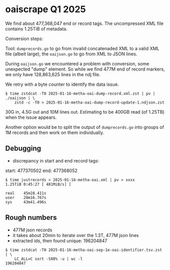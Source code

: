 # oaiscrape Q1 2025

We find about 477,368,047 end or record tags. The uncompressed XML file
contains 1.25TiB of metadata.

Conversion steps:

Tool: `dumprecords.go` to go from invalid concatenaded XML to a valid XML file
(albeit large), the `oaijson.go` to go from XML to JSON lines.

During `oaijson.go` we encountered a problem with conversion, some unexpected
"dump" element. So while we find 477M end of record markers, we only have
128,863,625 lines in the ndj file.

We retry with a byte counter to identify the data issue.

```
$ time zstdcat -T0 2025-01-16-metha-oai-dump-record.xml.zst | pv | ./oaijson | \
    zstd -c -T0 > 2025-01-16-metha-oai-dump-record-update-1.ndjson.zst
```

30G in, 4.5G out and 10M lines out. Estimating to be 400GB read (of 1.25TB)
when the issue appears.

Another option would be to split the output of `dumprecords.go` into groups of
1M records and then work on them individually.

## Debugging

* discrepancy in start and end record tags:

start: 477370502
end:   477368052

```
$ time justrecords < 2025-01-16-metha-oai.xml | pv > xxxx
1.25TiB 0:45:27 [ 481MiB/s] [

real    45m28.411s
user    28m16.767s
sys     43m41.496s
```

## Rough numbers

* 477M json records
* it takes about 20min to iterate over the 1.3T, 477M json lines
* extracted ids, then found unique: 196204847

```
$ time zstdcat -T0 2025-01-16-metha-oai-sep-1e-oai-identifier.tsv.zst | \
    LC_ALL=C sort -S80% -u | wc -l
196204847
```

